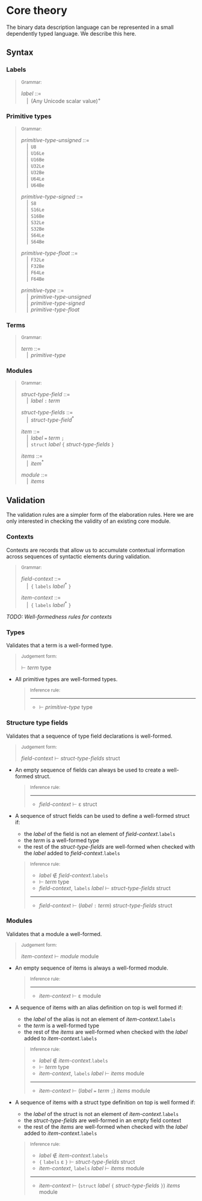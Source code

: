 # Core theory

The binary data description language can be represented in a small dependently
typed language. We describe this here.

## Syntax

### Labels

> <sub>Grammar:</sub>
>
> _label_ ::=\
> &emsp;|&ensp;(Any Unicode scalar value)<sup>+</sup>

### Primitive types

> <sub>Grammar:</sub>
>
> _primitive-type-unsigned_ ::=\
> &emsp;|&ensp;`U8`\
> &emsp;|&ensp;`U16Le`\
> &emsp;|&ensp;`U16Be`\
> &emsp;|&ensp;`U32Le`\
> &emsp;|&ensp;`U32Be`\
> &emsp;|&ensp;`U64Le`\
> &emsp;|&ensp;`U64Be`
>
> _primitive-type-signed_ ::=\
> &emsp;|&ensp;`S8`\
> &emsp;|&ensp;`S16Le`\
> &emsp;|&ensp;`S16Be`\
> &emsp;|&ensp;`S32Le`\
> &emsp;|&ensp;`S32Be`\
> &emsp;|&ensp;`S64Le`\
> &emsp;|&ensp;`S64Be`
>
> _primitive-type-float_ ::=\
> &emsp;|&ensp;`F32Le`\
> &emsp;|&ensp;`F32Be`\
> &emsp;|&ensp;`F64Le`\
> &emsp;|&ensp;`F64Be`
>
> _primitive-type_ ::=\
> &emsp;|&ensp;_primitive-type-unsigned_\
> &emsp;|&ensp;_primitive-type-signed_\
> &emsp;|&ensp;_primitive-type-float_

### Terms

> <sub>Grammar:</sub>
>
> _term_ ::=\
> &emsp;|&ensp;_primitive-type_

### Modules

> <sub>Grammar:</sub>
>
> _struct-type-field_ ::=\
> &emsp;|&ensp;_label_ `:` _term_
>
> _struct-type-fields_ ::=\
> &emsp;|&ensp;_struct-type-field_<sup>\*</sup>
>
> _item_ ::=\
> &emsp;|&ensp;_label_ `=` _term_ `;`\
> &emsp;|&ensp;`struct` _label_ `{` _struct-type-fields_ `}`
>
> _items_ ::=\
> &emsp;|&ensp;_item_<sup>\*</sup>
>
> _module_ ::=\
> &emsp;|&ensp;_items_

## Validation

The validation rules are a simpler form of the elaboration rules.
Here we are only interested in checking the validity of an existing core module.

### Contexts

Contexts are records that allow us to accumulate contextual information across
sequences of syntactic elements during validation.

> <sub>Grammar:</sub>
>
> _field-context_ ::=\
> &emsp;|&ensp;`{` `labels` _label_<sup>\*</sup> `}`
>
> _item-context_ ::=\
> &emsp;|&ensp;`{` `labels` _label_<sup>\*</sup> `}`

_TODO: Well-formedness rules for contexts_

### Types

Validates that a term is a well-formed type.

> <sub>Judgement form:</sub>
>
> ⊢ _term_ type

-   All primitive types are well-formed types.

    > <sub>Inference rule:</sub>
    >
    > ----------------------------------------------------------------------------------------------
    > - ⊢ _primitive-type_ type

### Structure type fields

Validates that a sequence of type field declarations is well-formed.

> <sub>Judgement form:</sub>
>
> _field-context_ ⊢ _struct-type-fields_ struct

-   An empty sequence of fields can always be used to create a well-formed struct.

    > <sub>Inference rule:</sub>
    >
    > ----------------------------------------------------------------------------------------------
    > - _field-context_ ⊢ ε struct

-   A sequence of struct fields can be used to define a well-formed struct if:

    -   the _label_ of the field is not an element of _field-context_.`labels`
    -   the _term_ is a well-formed type
    -   the rest of the _struct-type-fields_ are well-formed when checked with the _label_ added to _field-context_.`labels`

    > <sub>Inference rule:</sub>
    >
    > - _label_ ∉ _field-context_.`labels`
    > - ⊢ _term_ type
    > - _field-context_, `labels` _label_ ⊢ _struct-type-fields_ struct
    > ----------------------------------------------------------------------------------------------
    > - _field-context_  ⊢ (_label_ `:` _term_) _struct-type-fields_ struct


### Modules

Validates that a module a well-formed.

> <sub>Judgement form:</sub>
>
> _item-context_ ⊢ _module_ module

-   An empty sequence of items is always a well-formed module.

    > <sub>Inference rule:</sub>
    >
    > ----------------------------------------------------------------------------------------------
    > - _item-context_ ⊢ ε module

-   A sequence of items with an alias definition on top is well formed if:

    -   the _label_ of the alias is not an element of _item-context_.`labels`
    -   the _term_ is a well-formed type
    -   the rest of the _items_ are well-formed when checked with the _label_ added to _item-context_.`labels`

    > <sub>Inference rule:</sub>
    >
    > - _label_ ∉ _item-context_.`labels`
    > - ⊢ _term_ type
    > - _item-context_, `labels` _label_ ⊢ _items_ module
    > ----------------------------------------------------------------------------------------------
    > - _item-context_ ⊢ (_label_ `=` _term_ `;`) _items_ module

-   A sequence of items with a struct type definition on top is well formed if:

    -   the _label_ of the struct is not an element of _item-context_.`labels`
    -   the _struct-type-fields_ are well-formed in an empty field context
    -   the rest of the _items_ are well-formed when checked with the _label_ added to _item-context_.`labels`

    > <sub>Inference rule:</sub>
    >
    > - _label_ ∉ _item-context_.`labels`
    > - `{` `labels` ε `}` ⊢ _struct-type-fields_ struct
    > - _item-context_, `labels` _label_ ⊢ _items_ module
    > ----------------------------------------------------------------------------------------------
    > - _item-context_ ⊢ (`struct` _label_ `{` _struct-type-fields_ `}`) _items_ module
